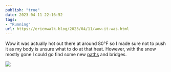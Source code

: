 ```yaml
---
publish: "true"
date: 2023-04-11 22:16:52
tags:
- "Running"
url: https://ericmwalk.blog/2023/04/11/wow-it-was.html
---
```

Wow it was actually hot out there at around 80°F so I made sure not to push it as my body is unsure what to do at that heat. However, with the snow mostly gone I could go find some new [paths](http://www.strava.com/activities/8875696591) and bridges.

![](https://ericmwalk.blog/uploads/2023/de495b1ab0.jpg)